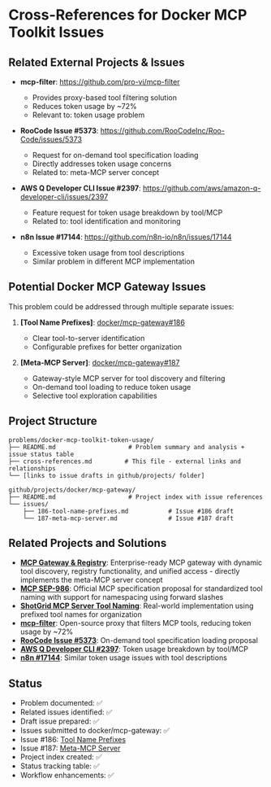 # Cross-References for Docker MCP Toolkit Issues

## Related External Projects & Issues
- **mcp-filter**: https://github.com/pro-vi/mcp-filter
  - Provides proxy-based tool filtering solution
  - Reduces token usage by ~72%
  - Relevant to: token usage problem

- **RooCode Issue #5373**: https://github.com/RooCodeInc/Roo-Code/issues/5373
  - Request for on-demand tool specification loading
  - Directly addresses token usage concerns
  - Related to: meta-MCP server concept

- **AWS Q Developer CLI Issue #2397**: https://github.com/aws/amazon-q-developer-cli/issues/2397
  - Feature request for token usage breakdown by tool/MCP
  - Related to: tool identification and monitoring

- **n8n Issue #17144**: https://github.com/n8n-io/n8n/issues/17144
  - Excessive token usage from tool descriptions
  - Similar problem in different MCP implementation

## Potential Docker MCP Gateway Issues
This problem could be addressed through multiple separate issues:

1. **[Tool Name Prefixes]**: [docker/mcp-gateway#186](https://github.com/docker/mcp-gateway/issues/186)
   - Clear tool-to-server identification
   - Configurable prefixes for better organization

2. **[Meta-MCP Server]**: [docker/mcp-gateway#187](https://github.com/docker/mcp-gateway/issues/187)
   - Gateway-style MCP server for tool discovery and filtering
   - On-demand tool loading to reduce token usage
   - Selective tool exploration capabilities

## Project Structure
```
problems/docker-mcp-toolkit-token-usage/
├── README.md                    # Problem summary and analysis + issue status table
├── cross-references.md         # This file - external links and relationships
└── [links to issue drafts in github/projects/ folder]

github/projects/docker/mcp-gateway/
├── README.md                    # Project index with issue references
└── issues/
    ├── 186-tool-name-prefixes.md           # Issue #186 draft
    └── 187-meta-mcp-server.md              # Issue #187 draft
```

## Related Projects and Solutions
- **[MCP Gateway & Registry](https://github.com/agentic-community/mcp-gateway-registry)**: Enterprise-ready MCP gateway with dynamic tool discovery, registry functionality, and unified access - directly implements the meta-MCP server concept
- **[MCP SEP-986](https://github.com/modelcontextprotocol/modelcontextprotocol/issues/986)**: Official MCP specification proposal for standardized tool naming with support for namespacing using forward slashes
- **[ShotGrid MCP Server Tool Naming](https://pipeline-f26f1c83.mintlify.app/guides/tool-naming-convention)**: Real-world implementation using prefixed tool names for organization
- **[mcp-filter](https://github.com/pro-vi/mcp-filter)**: Open-source proxy that filters MCP tools, reducing token usage by ~72%
- **[RooCode Issue #5373](https://github.com/RooCodeInc/Roo-Code/issues/5373)**: On-demand tool specification loading proposal
- **[AWS Q Developer CLI #2397](https://github.com/aws/amazon-q-developer-cli/issues/2397)**: Token usage breakdown by tool/MCP
- **[n8n #17144](https://github.com/n8n-io/n8n/issues/17144)**: Similar token usage issues with tool descriptions

## Status
- Problem documented: ✅
- Related issues identified: ✅
- Draft issue prepared: ✅
- Issues submitted to docker/mcp-gateway: ✅
- Issue #186: [Tool Name Prefixes](https://github.com/docker/mcp-gateway/issues/186)
- Issue #187: [Meta-MCP Server](https://github.com/docker/mcp-gateway/issues/187)
- Project index created: ✅
- Status tracking table: ✅
- Workflow enhancements: ✅
